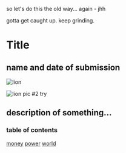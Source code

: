 
so let's do this the old way... again - jhh

gotta get caught up.  keep grinding.

# Title
## name and date of submission

![lion](https://shutterstock.com/image-photo/portrait-beautiful-lion-dark-1471780619)

![lion pic #2 try](https://www.shutterstock.com/image-photo/portrait-beautiful-lion-dark-1471780619)


## description of something...
### table of contents
[money](www.money.com)
[power](www.powermag.com)
[world](www.wsj.com)


